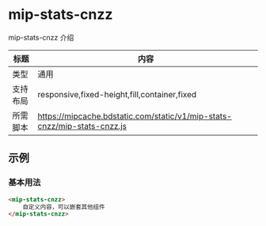 # mip-stats-cnzz

mip-stats-cnzz 介绍

标题|内容
----|----
类型|通用
支持布局|responsive,fixed-height,fill,container,fixed
所需脚本|https://mipcache.bdstatic.com/static/v1/mip-stats-cnzz/mip-stats-cnzz.js

## 示例

### 基本用法
```html
<mip-stats-cnzz>
    自定义内容，可以嵌套其他组件
</mip-stats-cnzz>
```



